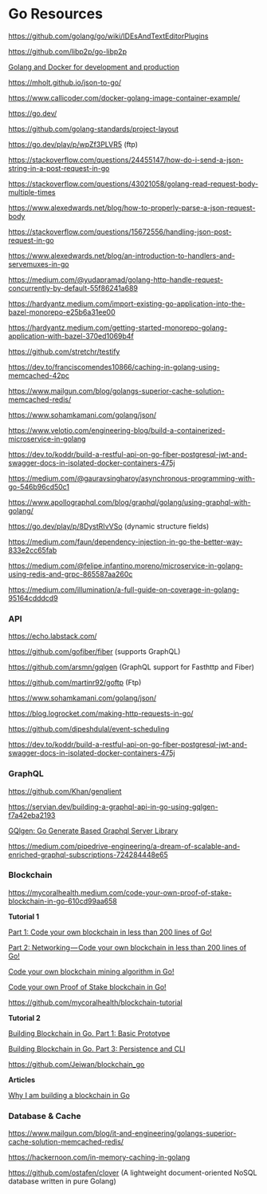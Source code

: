 # Go Resources

https://github.com/golang/go/wiki/IDEsAndTextEditorPlugins

https://github.com/libp2p/go-libp2p

[Golang and Docker for development and production](https://medium.com/statuscode/golang-docker-for-development-and-production-ce3ad4e69673)

https://mholt.github.io/json-to-go/

https://www.callicoder.com/docker-golang-image-container-example/

https://go.dev/

https://github.com/golang-standards/project-layout

https://go.dev/play/p/wpZf3PLVR5 (ftp)

https://stackoverflow.com/questions/24455147/how-do-i-send-a-json-string-in-a-post-request-in-go

https://stackoverflow.com/questions/43021058/golang-read-request-body-multiple-times

https://www.alexedwards.net/blog/how-to-properly-parse-a-json-request-body

https://stackoverflow.com/questions/15672556/handling-json-post-request-in-go

https://www.alexedwards.net/blog/an-introduction-to-handlers-and-servemuxes-in-go

https://medium.com/@yudapramad/golang-http-handle-request-concurrently-by-default-55f86241a689

https://hardyantz.medium.com/import-existing-go-application-into-the-bazel-monorepo-e25b6a31ee00

https://hardyantz.medium.com/getting-started-monorepo-golang-application-with-bazel-370ed1069b4f

https://github.com/stretchr/testify

https://dev.to/franciscomendes10866/caching-in-golang-using-memcached-42pc

https://www.mailgun.com/blog/golangs-superior-cache-solution-memcached-redis/

https://www.sohamkamani.com/golang/json/

https://www.velotio.com/engineering-blog/build-a-containerized-microservice-in-golang

https://dev.to/koddr/build-a-restful-api-on-go-fiber-postgresql-jwt-and-swagger-docs-in-isolated-docker-containers-475j

https://medium.com/@gauravsingharoy/asynchronous-programming-with-go-546b96cd50c1

https://www.apollographql.com/blog/graphql/golang/using-graphql-with-golang/

https://go.dev/play/p/8DystRIvVSo (dynamic structure fields)

https://medium.com/faun/dependency-injection-in-go-the-better-way-833e2cc65fab

https://medium.com/@felipe.infantino.moreno/microservice-in-golang-using-redis-and-grpc-865587aa260c

https://medium.com/illumination/a-full-guide-on-coverage-in-golang-95164cdddcd9

### API

https://echo.labstack.com/

https://github.com/gofiber/fiber (supports GraphQL)

https://github.com/arsmn/gqlgen (GraphQL support for Fasthttp and Fiber)

https://github.com/martinr92/goftp (Ftp)

https://www.sohamkamani.com/golang/json/

https://blog.logrocket.com/making-http-requests-in-go/

https://github.com/dipeshdulal/event-scheduling

https://dev.to/koddr/build-a-restful-api-on-go-fiber-postgresql-jwt-and-swagger-docs-in-isolated-docker-containers-475j

### GraphQL

https://github.com/Khan/genqlient

https://servian.dev/building-a-graphql-api-in-go-using-gqlgen-f7a42eba2193

[GQlgen: Go Generate Based Graphql Server Library](https://morioh.com/p/c0a5bb255638)

https://medium.com/pipedrive-engineering/a-dream-of-scalable-and-enriched-graphql-subscriptions-724284448e65

### Blockchain

https://mycoralhealth.medium.com/code-your-own-proof-of-stake-blockchain-in-go-610cd99aa658

**Tutorial 1**

[Part 1: Code your own blockchain in less than 200 lines of Go!](https://medium.com/@mycoralhealth/code-your-own-blockchain-in-less-than-200-lines-of-go-e296282bcffc)

[Part 2: Networking — Code your own blockchain in less than 200 lines of Go!](https://medium.com/@mycoralhealth/part-2-networking-code-your-own-blockchain-in-less-than-200-lines-of-go-17fe1dad46e1)

[Code your own blockchain mining algorithm in Go!](https://medium.com/@mycoralhealth/code-your-own-blockchain-mining-algorithm-in-go-82c6a71aba1f)

[Code your own Proof of Stake blockchain in Go!](https://medium.com/@mycoralhealth/code-your-own-proof-of-stake-blockchain-in-go-610cd99aa658)

https://github.com/mycoralhealth/blockchain-tutorial

**Tutorial 2**

[Building Blockchain in Go. Part 1: Basic Prototype](https://jeiwan.cc/posts/building-blockchain-in-go-part-1/)

[Building Blockchain in Go. Part 3: Persistence and CLI](https://jeiwan.cc/posts/building-blockchain-in-go-part-3/)

https://github.com/Jeiwan/blockchain_go

**Articles**

[Why I am building a blockchain in Go](https://medium.com/karachain/why-i-am-building-a-blockchain-in-go-6395a60b24dd)

### Database & Cache

https://www.mailgun.com/blog/it-and-engineering/golangs-superior-cache-solution-memcached-redis/

https://hackernoon.com/in-memory-caching-in-golang

https://github.com/ostafen/clover (A lightweight document-oriented NoSQL database written in pure Golang)
